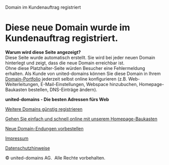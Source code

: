 Domain im Kundenauftrag registriert

Diese neue Domain wurde im Kundenauftrag registriert.
=====================================================

**Warum wird diese Seite angezeigt?**  
Diese Seite wurde automatisch erstellt. Sie wird bei jeder neuen Domain hinterlegt und zeigt, dass die neue Domain erreichbar ist.  
Ohne diese Platzhalter-Seite würden Besucher eine Fehlermeldung erhalten. Als Kunde von united-domains können Sie diese Domain in Ihrem [Domain-Portfolio](https://www.united-domains.de/login/) jederzeit selbst online konfigurieren (z.B. Web-Weiterleitungen, E-Mail-Einstellungen, Webspace hinzubuchen, Homepage-Baukasten bestellen, DNS-Einträge ändern).

**united-domains - Die besten Adressen fürs Web**

[Weitere Domains günstig registrieren](https://www.united-domains.de/)

[Gehen Sie einfach und schnell online mit unserem Homepage-Baukasten](https://www.united-domains.de/email_website/homepage-baukasten/)

[Neue Domain-Endungen vorbestellen](https://www.united-domains.de/neue-top-level-domain/)

[Impressum](https://www.united-domains.de/unternehmen/kontakt/)

[Datenschutzhinweise](https://www.united-domains.de/unternehmen/datenschutz/)

© united-domains AG.  Alle Rechte vorbehalten.